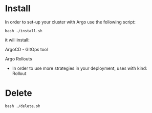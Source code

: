 # Install

In order to set-up your cluster with Argo use the following script:

```
bash ./install.sh
```

it will install:

ArgoCD - GitOps tool

Argo Rollouts

* In order to use more strategies in your deployment, uses with kind: Rollout


# Delete

```
bash ./delete.sh
```
